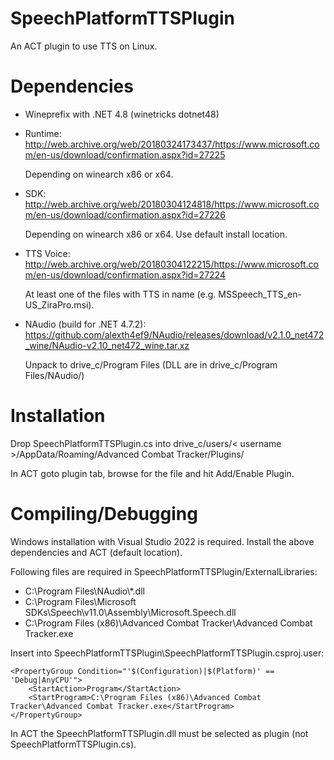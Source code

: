 # SpeechPlatformTTSPlugin

An ACT plugin to use TTS on Linux.

# Dependencies

- Wineprefix with .NET 4.8 (winetricks dotnet48)

- Runtime: http://web.archive.org/web/20180324173437/https://www.microsoft.com/en-us/download/confirmation.aspx?id=27225

  Depending on winearch x86 or x64.

- SDK: http://web.archive.org/web/20180304124818/https://www.microsoft.com/en-us/download/confirmation.aspx?id=27226

  Depending on winearch x86 or x64. Use default install location.

- TTS Voice: http://web.archive.org/web/20180304122215/https://www.microsoft.com/en-us/download/confirmation.aspx?id=27224

  At least one of the files with TTS in name (e.g. MSSpeech_TTS_en-US_ZiraPro.msi).
 
- NAudio (build for .NET 4.7.2): https://github.com/alexth4ef9/NAudio/releases/download/v2.1.0_net472_wine/NAudio-v2.10_net472_wine.tar.xz

  Unpack to drive_c/Program Files (DLL are in drive_c/Program Files/NAudio/)
 
# Installation

Drop SpeechPlatformTTSPlugin.cs into drive_c/users/< username >/AppData/Roaming/Advanced Combat Tracker/Plugins/

In ACT goto plugin tab, browse for the file and hit Add/Enable Plugin.

# Compiling/Debugging

Windows installation with Visual Studio 2022 is required.
Install the above dependencies and ACT (default location).

Following files are required in SpeechPlatformTTSPlugin/ExternalLibraries:

- C:\Program Files\NAudio\\*.dll
- C:\Program Files\Microsoft SDKs\Speech\v11.0\Assembly\Microsoft.Speech.dll
- C:\Program Files (x86)\Advanced Combat Tracker\Advanced Combat Tracker.exe
 
Insert into SpeechPlatformTTSPlugin\SpeechPlatformTTSPlugin.csproj.user:

    <PropertyGroup Condition="'$(Configuration)|$(Platform)' == 'Debug|AnyCPU'">
        <StartAction>Program</StartAction>
        <StartProgram>C:\Program Files (x86)\Advanced Combat Tracker\Advanced Combat Tracker.exe</StartProgram>
    </PropertyGroup>

In ACT the SpeechPlatformTTSPlugin.dll must be selected as plugin (not SpeechPlatformTTSPlugin.cs).
